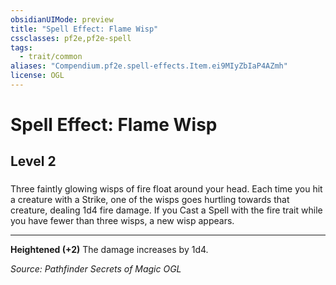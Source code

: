 ```yaml
---
obsidianUIMode: preview
title: "Spell Effect: Flame Wisp"
cssclasses: pf2e,pf2e-spell
tags:
  - trait/common
aliases: "Compendium.pf2e.spell-effects.Item.ei9MIyZbIaP4AZmh"
license: OGL
---
```

# Spell Effect: Flame Wisp
## Level 2
### 






Three faintly glowing wisps of fire float around your head. Each time you hit a creature with a Strike, one of the wisps goes hurtling towards that creature, dealing 1d4 fire damage. If you Cast a Spell with the fire trait while you have fewer than three wisps, a new wisp appears.

* * *

**Heightened (+2)** The damage increases by 1d4.

*Source: Pathfinder Secrets of Magic*
*OGL*